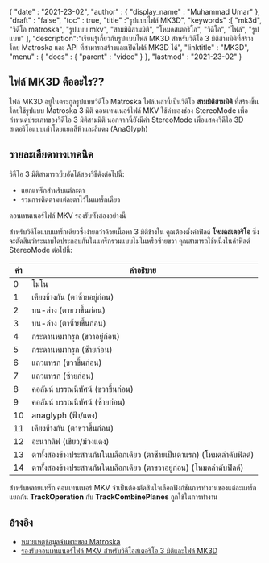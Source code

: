 {
  "date" : "2021-23-02",
  "author" : {
    "display_name" : "Muhammad Umar"
},
  "draft" : "false",
  "toc" : true,
  "title" :"รูปแบบไฟล์ MK3D",
  "keywords" :[ "mk3d", "วิดีโอ matroska", "รูปแบบ mkv", "สามมิติสามมิติ", "โหมดสเตอริโอ", "วิดีโอ", "ไฟล์", "รูปแบบ" ],
  "description":"เรียนรู้เกี่ยวกับรูปแบบไฟล์ MK3D สำหรับวิดีโอ 3 มิติสามมิติที่สร้างโดย Matroska และ API ที่สามารถสร้างและเปิดไฟล์ MK3D ได้",
  "linktitle" : "MK3D",
  "menu" : {
    "docs" : {
      "parent" : "video"
}
},
  "lastmod" : "2021-23-02"
}

## ไฟล์ MK3D คืออะไร?? ##

ไฟล์ MK3D อยู่ในตระกูลรูปแบบวิดีโอ Matroska ไฟล์เหล่านี้เป็นวิดีโอ **สามมิติสามมิติ** ที่สร้างขึ้นโดยใช้รูปแบบ Matroska 3 มิติ คอนเทนเนอร์ไฟล์ MKV ใช้ค่าของช่อง StereoMode เพื่อกำหนดประเภทของวิดีโอ 3 มิติสามมิติ นอกจากนี้ยังมีค่า StereoMode เพื่อแสดงวิดีโอ 3D สเตอริโอแบบเก่าโดยแยกสีฟ้าและสีแดง (AnaGlyph)

## รายละเอียดทางเทคนิค ##
วิดีโอ 3 มิติสามารถบีบอัดได้สองวิธีดังต่อไปนี้:

- แยกแทร็กสำหรับแต่ละตา
- รวมการติดตามแต่ละตาไว้ในแทร็กเดียว

คอนเทนเนอร์ไฟล์ MKV รองรับทั้งสองอย่างนี้

สำหรับวิดีโอแบบแทร็กเดียวซึ่งง่ายกว่าด้วยเนื้อหา 3 มิติข้างใน คุณต้องตั้งค่าฟิลด์ **โหมดสเตอริโอ** ซึ่งจะตัดสินว่าระนาบใดประกอบกันในแทร็กรวมแบบโมโนหรือซ้ายขวา คุณสามารถใช้หนึ่งในค่าฟิลด์ StereoMode ต่อไปนี้:

|ค่า | คำอธิบาย |
|---|---|
|0| โมโน|
|1| เคียงข้างกัน (ตาซ้ายอยู่ก่อน)|
|2| บน-ล่าง (ตาขวาขึ้นก่อน)|
|3| บน-ล่าง (ตาซ้ายขึ้นก่อน)|
|4| กระดานหมากรุก (ขวาอยู่ก่อน)|
|5| กระดานหมากรุก (ซ้ายก่อน)|
|6| แถวแทรก (ขวาขึ้นก่อน)|
|7| แถวแทรก (ซ้ายก่อน)|
|8| คอลัมน์ บรรณนิทัศน์ (ขวาขึ้นก่อน)|
|9| คอลัมน์ บรรณนิทัศน์ (ซ้ายก่อน)|
|10| anaglyph (ฟ้า/แดง)|
|11| เคียงข้างกัน (ตาขวาขึ้นก่อน)|
|12| อะนากลิฟ (เขียว/ม่วงแดง)|
|13| ตาทั้งสองข้างประสานกันในบล็อกเดียว (ตาซ้ายเป็นตาแรก) (โหมดลำดับฟิลด์)|
|14| ตาทั้งสองข้างประสานกันในบล็อกเดียว (ตาขวาอยู่ก่อน) (โหมดลำดับฟิลด์)|

สำหรับหลายแทร็ก คอนเทนเนอร์ MKV จำเป็นต้องตัดสินใจเลือกฟังก์ชันการทำงานของแต่ละแทร็กแยกกัน **TrackOperation** กับ **TrackCombinePlanes** ถูกใช้ในการทำงาน


## อ้างอิง ##

- [หมายเหตุข้อมูลจำเพาะของ Matroska](https://www.matroska.org/technical/notes.html)
- [รองรับคอนเทนเนอร์ไฟล์ MKV สำหรับวิดีโอสเตอริโอ 3 มิติและไฟล์ MK3D](https://3dvision-blog.com/5520-mkv-file-container-support-for-stereo-3d-video-and-the-mk3d-files/)

